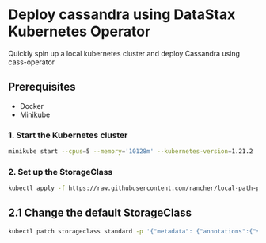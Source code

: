 # Deploy cassandra using DataStax Kubernetes Operator

Quickly spin up a local kubernetes cluster and deploy Cassandra using cass-operator

## Prerequisites
- Docker
- Minikube


### 1. Start the Kubernetes cluster
```bash
minikube start --cpus=5 --memory='10128m' --kubernetes-version=1.21.2
```
### 2. Set up the StorageClass
```bash
kubectl apply -f https://raw.githubusercontent.com/rancher/local-path-provisioner/master/deploy/local-path-storage.yaml
```
## 2.1 Change the default StorageClass
```bash
kubectl patch storageclass standard -p '{"metadata": {"annotations":{"storageclass.kubernetes.io/is-default-class":"false"}}}'
```


